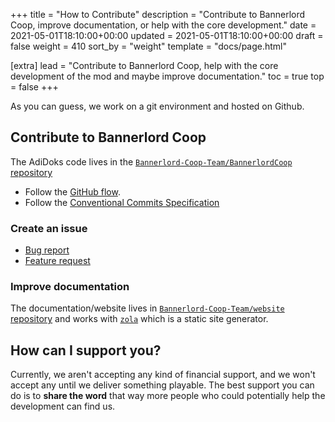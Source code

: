 +++
title = "How to Contribute"
description = "Contribute to Bannerlord Coop, improve documentation, or help with the core development."
date = 2021-05-01T18:10:00+00:00
updated = 2021-05-01T18:10:00+00:00
draft = false
weight = 410
sort_by = "weight"
template = "docs/page.html"

[extra]
lead = "Contribute to Bannerlord Coop, help with the core development of the mod and maybe improve documentation."
toc = true
top = false
+++

As you can guess, we work on a git environment and hosted on Github.

## Contribute to Bannerlord Coop

The AdiDoks code lives in the [`Bannerlord-Coop-Team/BannerlordCoop` repository](https://github.com/Bannerlord-Coop-Team/BannerlordCoop)

- Follow the [GitHub flow](https://guides.github.com/introduction/flow/).
- Follow the [Conventional Commits Specification](https://www.conventionalcommits.org/en/v1.0.0/)

### Create an issue

- [Bug report](https://github.com/aaranxu/adidoks/issues/new?template=bug-report---.md)
- [Feature request](https://github.com/aaranxu/adidoks/issues/new?template=feature-request---.md)

### Improve documentation

The documentation/website lives in [`Bannerlord-Coop-Team/website` repository](https://github.com/Bannerlord-Coop-Team/website) and works with [`zola`](https://www.getzola.org/) which is a static site generator.

## How can I support you?

Currently, we aren't accepting any kind of financial support, and we won't accept any until we deliver something playable. The best support you can do is to **share the word** that way more people who could potentially help the development can find us.